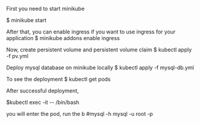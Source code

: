 First you need to start minikube

$ minikube start

After that, you can enable ingress if you want to use ingress for your application
$ minikube addons enable ingress

Now, create persistent volume and persistent volume claim
$ kubectl apply -f pv.yml

Deploy mysql database on minikube locally
$ kubectl apply -f mysql-db.yml

To see the deployment
$ kubectl get pods

After successful deployment, 

$kubectl exec -it <mysql pod name> -- /bin/bash

you will enter the pod, run the b
#mysql -h mysql -u root -p
